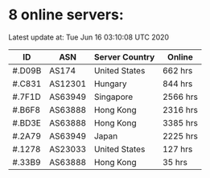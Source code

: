 # 8 online servers:

Latest update at: Tue Jun 16 03:10:08 UTC 2020

| ID | ASN | Server Country | Online |
| -- | --- | -------------- | ------ |
| #.D09B | AS174 | United States | 662 hrs |
| #.C831 | AS12301 | Hungary | 844 hrs |
| #.7F1D | AS63949 | Singapore | 2566 hrs |
| #.B6F8 | AS63888 | Hong Kong | 2316 hrs |
| #.BD3E | AS63888 | Hong Kong | 3385 hrs |
| #.2A79 | AS63949 | Japan | 2225 hrs |
| #.1278 | AS23033 | United States | 127 hrs |
| #.33B9 | AS63888 | Hong Kong | 35 hrs |

